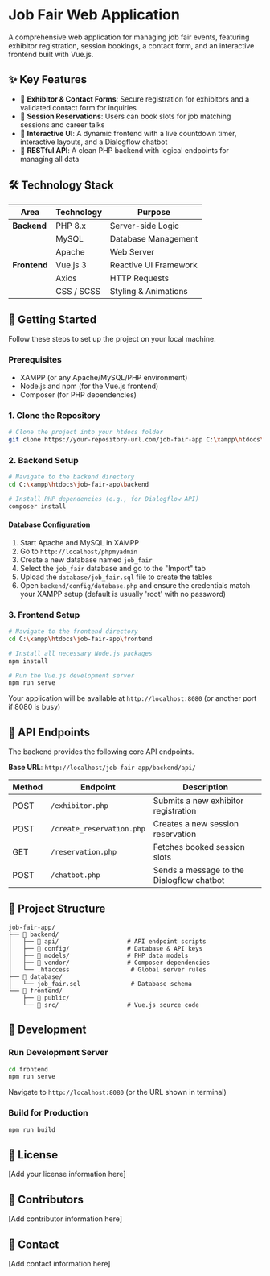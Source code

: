# Job Fair Web Application

A comprehensive web application for managing job fair events, featuring exhibitor registration, session bookings, a contact form, and an interactive frontend built with Vue.js.

## ✨ Key Features

- 📝 **Exhibitor & Contact Forms**: Secure registration for exhibitors and a validated contact form for inquiries
- 📅 **Session Reservations**: Users can book slots for job matching sessions and career talks
- 🤖 **Interactive UI**: A dynamic frontend with a live countdown timer, interactive layouts, and a Dialogflow chatbot
- 🔐 **RESTful API**: A clean PHP backend with logical endpoints for managing all data

## 🛠 Technology Stack

| Area | Technology | Purpose |
|------|------------|---------|
| **Backend** | PHP 8.x | Server-side Logic |
| | MySQL | Database Management |
| | Apache | Web Server |
| **Frontend** | Vue.js 3 | Reactive UI Framework |
| | Axios | HTTP Requests |
| | CSS / SCSS | Styling & Animations |

## 🚀 Getting Started

Follow these steps to set up the project on your local machine.

### Prerequisites

- XAMPP (or any Apache/MySQL/PHP environment)
- Node.js and npm (for the Vue.js frontend)
- Composer (for PHP dependencies)

### 1. Clone the Repository

```bash
# Clone the project into your htdocs folder
git clone https://your-repository-url.com/job-fair-app C:\xampp\htdocs\job-fair-app
```

### 2. Backend Setup

```bash
# Navigate to the backend directory
cd C:\xampp\htdocs\job-fair-app\backend

# Install PHP dependencies (e.g., for Dialogflow API)
composer install
```

#### Database Configuration

1. Start Apache and MySQL in XAMPP
2. Go to `http://localhost/phpmyadmin`
3. Create a new database named `job_fair`
4. Select the `job_fair` database and go to the "Import" tab
5. Upload the `database/job_fair.sql` file to create the tables
6. Open `backend/config/database.php` and ensure the credentials match your XAMPP setup (default is usually 'root' with no password)

### 3. Frontend Setup

```bash
# Navigate to the frontend directory
cd C:\xampp\htdocs\job-fair-app\frontend

# Install all necessary Node.js packages
npm install

# Run the Vue.js development server
npm run serve
```

Your application will be available at `http://localhost:8080` (or another port if 8080 is busy)

## 📡 API Endpoints

The backend provides the following core API endpoints.

**Base URL**: `http://localhost/job-fair-app/backend/api/`

| Method | Endpoint | Description |
|--------|----------|-------------|
| POST | `/exhibitor.php` | Submits a new exhibitor registration |
| POST | `/create_reservation.php` | Creates a new session reservation |
| GET | `/reservation.php` | Fetches booked session slots |
| POST | `/chatbot.php` | Sends a message to the Dialogflow chatbot |

## 📁 Project Structure

```
job-fair-app/
├── 📂 backend/
│   ├── 📂 api/                   # API endpoint scripts
│   ├── 📂 config/                # Database & API keys
│   ├── 📂 models/                # PHP data models
│   ├── 📂 vendor/                # Composer dependencies
│   └── .htaccess                 # Global server rules
├── 📂 database/
│   └── job_fair.sql              # Database schema
└── 📂 frontend/
    ├── 📂 public/
    └── 📂 src/                   # Vue.js source code
```

## 🔧 Development

### Run Development Server

```bash
cd frontend
npm run serve
```

Navigate to `http://localhost:8080` (or the URL shown in terminal)

### Build for Production

```bash
npm run build
```

## 📝 License

[Add your license information here]

## 👥 Contributors

[Add contributor information here]

## 📧 Contact

[Add contact information here]
